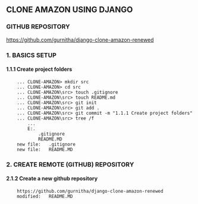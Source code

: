 ## CLONE AMAZON USING DJANGO

### GITHUB REPOSITORY
https://github.com/gurnitha/django-clone-amazon-renewed

### 1. BASICS SETUP

#### 1.1.1 Create project folders

        ... CLONE-AMAZON> mkdir src
        ... CLONE-AMAZON> cd src
        ... CLONE-AMAZON\src> touch .gitignore
        ... CLONE-AMAZON\src> touch README.md
        ... CLONE-AMAZON\src> git init
        ... CLONE-AMAZON\src> git add .
        ... CLONE-AMAZON\src> git commit -m "1.1.1 Create project folders"
        ... CLONE-AMAZON\src> tree /f
            ...
            E:.
                .gitignore
                README.MD
        new file:   .gitignore
        new file:   README.MD

### 2. CREATE REMOTE (GITHUB) REPOSITORY

#### 2.1.2 Create a new github repository

        https://github.com/gurnitha/django-clone-amazon-renewed
        modified:   README.MD        